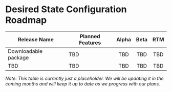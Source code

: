 # Desired State Configuration Roadmap

| Release Name | Planned Features | Alpha | Beta | RTM |
| ---- | -------- | :-------: | :-------:| :-----: |
| Downloadable package | TBD | TBD | TBD | TBD |
| TBD | TBD | TBD | TBD | TBD |

*Note: This table is currently just a placeholder. We will be updating it in the coming months and will keep it up to date as we progress with our plans.* 